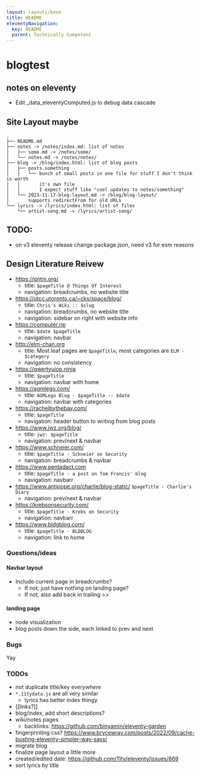 ```yaml
---
layout: layouts/base
title: README
eleventyNavigation:
  key: README
  parent: Technically Competent
---
```

# blogtest

## notes on eleventy
* Edit _data_eleventyComputed.js to debug data cascade

## Site Layout maybe
```
.
├── README.md
├── notes -> /notes/index.md: list of notes
│   ├── some.md -> /notes/some/
│   └── notes.md -> /notes/notes/
├── blog -> /blog/index.html: list of blog posts
│   ├── posts.something
│   │   └── bunch of small posts in one file for stuff I don't think is worth
│   │       it's own file
│   │       I expect stuff like "cool updates to notes/something"
│   └── 2023-11-17-blog-layout.md -> /blog/blog-layout/
│       supports redirectFrom for old URLs
└── lyrics -> /lyrics/index.html: list of files
    └── artist-song.md -> /lyrics/artist-song/
```

## TODO:
* on v3 eleventy release change package.json, need v3 for esm reasons

## Design Literature Reivew
* https://qntm.org/
  * title: `$pageTitle @ Things Of Interest`
  * navigation: breadcrumbs, no website title
* https://utcc.utoronto.ca/~cks/space/blog/
  * title: `Chris's Wiki :: $slug`
  * navigation: breadcrumbs, no website title
  * navigation: sidebar on right with website info
* https://computer.rip
  * title: `$date $pageTitle`
  * navigation: navbar
* http://elm-chan.org
  * title: Most leaf pages are `$pageTitle`, most categories are `ELM - $category`
  * navigation: no consistency
* https://qwertyuiop.ninja
  * title: `$pageTitle`
  * navigation: navbar with home
* https://agmlego.com/
  * title: `AGMLego Blog · $pageTitle -- $date`
  * navigation: navbar with categories
* https://rachelbythebay.com/
  * title: `$pageTitle`
  * navigation: header button to writing from blog posts
* https://www.jwz.org/blog/
  * title: `jwz: $pageTitle`
  * navigation: prev/next & navbar
* https://www.schneier.com/
  * title: `$pageTitle - Schneier on Security`
  * navigation: breadcrumbs & navbar
* https://www.pentadact.com
  * title: `$pageTitle - a post on Tom Francis' blog`
  * navigation: navbarr
* https://www.antipope.org/charlie/blog-static/  `$pageTitle - Charlie's Diary`
  * navigation: prev/next & navbar
* https://krebsonsecurity.com/
  * title: `$pageTitle - Krebs on Security`
  * navigation: navbarr
* https://www.bldgblog.com/
  * title: `$pageTitle - BLDBLOG`
  * navigation: link to home

### Questions/ideas
#### Navbar layout
* Include current page in breadcrumbs?
  * If not, just have nothing on landing page?
  * If not, also add back in trailing >>

#### landing page
* node visualization
* blog posts down the side, each linked to prev and next

### Bugs
Yay

### TODOs
* not duplicate title/key *everywhere*
* `*.11tydata.js` are all very similar
  * lyrics has better index thingy
* [[links?]]
* blog/index, add short descriptions?
* wiki/notes pages
  * backlinks: https://github.com/binyamin/eleventy-garden
* fingerprinting css? https://www.brycewray.com/posts/2022/09/cache-busting-eleventy-simpler-way-sass/
* migrate blog
* finalize page layout a little more
* created/edited date: https://github.com/11ty/eleventy/issues/869
* sort lyrics by title
